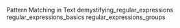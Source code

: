 Pattern Matching in Text
demystifying_regular_expressions 
regular_expressions_basics 
regular_expressions_groups 
